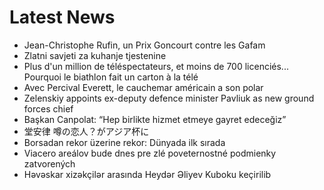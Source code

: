 # Latest News
-  Jean-Christophe Rufin, un Prix Goncourt contre les Gafam
-  Zlatni savjeti za kuhanje tjestenine
-  Plus d'un million de téléspectateurs, et moins de 700 licenciés... Pourquoi le biathlon fait un carton à la télé
-  Avec Percival Everett, le cauchemar américain a son polar
-  Zelenskiy appoints ex-deputy defence minister Pavliuk as new ground forces chief
-  Başkan Canpolat: “Hep birlikte hizmet etmeye gayret edeceğiz”
-  堂安律 噂の恋人？がアジア杯に
-  Borsadan rekor üzerine rekor: Dünyada ilk sırada
-  Viacero areálov bude dnes pre zlé poveternostné podmienky zatvorených
-  Həvəskar xizəkçilər arasında Heydər Əliyev Kuboku keçirilib
